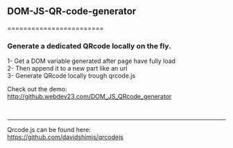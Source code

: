 <h2>DOM-JS-QR-code-generator</h2>
========================

<h3>Generate a dedicated QRcode locally on the fly.</h3>

1- Get a DOM variable generated after page have fully load<br>
2- Then append it to a new part like an url<br>
3- Generate QRcode locally trough qrcode.js


Check out the demo: http://github.webdev23.com/DOM_JS_QRcode_generator
<p>&nbsp;</p>

*******************************************
 Qrcode.js can be found here:            
https://github.com/davidshimjs/qrcodejs 
